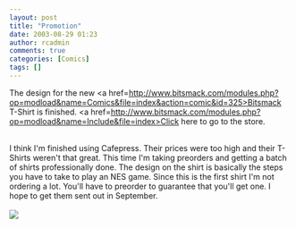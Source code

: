 ```yaml
---
layout: post
title: "Promotion"
date: 2003-08-29 01:23
author: rcadmin
comments: true
categories: [Comics]
tags: []
---
```

The design for the new <a href=http://www.bitsmack.com/modules.php?op=modload&name=Comics&file=index&action=comic&id=325>Bitsmack T-Shirt</a> is finished. <a href=http://www.bitsmack.com/modules.php?op=modload&name=Include&file=index>Click here</a> to go to the store.
<br />

<br />
I think I'm finished using Cafepress. Their prices were too high and their T-Shirts weren't that great. This time I'm taking preorders and getting a batch of shirts professionally done. The design on the shirt is basically the steps you have to take to play an NES game. Since this is the first shirt I'm not ordering a lot. You'll have to preorder to guarantee that you'll get one. I hope to get them sent out in September. <Br><br><!--more--><img src='http://dl.bitsmack.com/comics/20030829.gif' alt'' />
